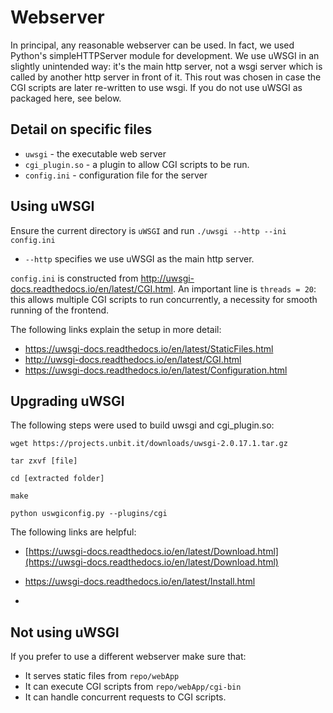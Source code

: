 # Webserver

In principal, any reasonable webserver can be used.  In fact, we used Python's simpleHTTPServer module for development.  We use uWSGI in an slightly unintended way: it's the main http server, not a wsgi server which is called by another http server in front of it.  This rout was chosen in case the CGI scripts are later re-written to use wsgi.  If you do not use uWSGI as packaged here, see below.

## Detail on specific files

* `uwsgi` - the executable web server
* `cgi_plugin.so` - a plugin to allow CGI scripts to be run.
* `config.ini` - configuration file for the server

## Using uWSGI

Ensure the current directory is `uWSGI` and run `./uwsgi --http --ini config.ini`

* `--http` specifies we use uWSGI as the main http server.

`config.ini` is constructed from <http://uwsgi-docs.readthedocs.io/en/latest/CGI.html>.  An important line is `threads = 20`: this allows multiple CGI scripts to run concurrently, a necessity for smooth running of the frontend.

The following links explain the setup in more detail:

* <https://uwsgi-docs.readthedocs.io/en/latest/StaticFiles.html>
* <http://uwsgi-docs.readthedocs.io/en/latest/CGI.html>
* <https://uwsgi-docs.readthedocs.io/en/latest/Configuration.html>

## Upgrading uWSGI

The following steps were used to build uwsgi and cgi_plugin.so:

`wget https://projects.unbit.it/downloads/uwsgi-2.0.17.1.tar.gz`

`tar zxvf [file]`

`cd [extracted folder]`

`make`

`python uswgiconfig.py --plugins/cgi`

The following links are helpful:

* [https://uwsgi-docs.readthedocs.io/en/latest/Download.html](https://uwsgi-docs.readthedocs.io/en/latest/Download.html)

* <https://uwsgi-docs.readthedocs.io/en/latest/Install.html>
* 

## Not using uWSGI

If you prefer to use a different webserver make sure that:

* It serves static files from `repo/webApp`
* It can execute CGI scripts from `repo/webApp/cgi-bin`
* It can handle concurrent requests to CGI scripts.